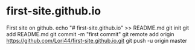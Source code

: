 # first-site.github.io
First site on github.
echo "# first-site.github.io" >> README.md
git init
git add README.md
git commit -m "first commit"
git remote add origin https://github.com/Lori44/first-site.github.io.git
git push -u origin master
